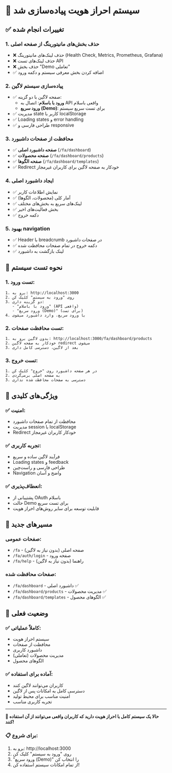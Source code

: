 # 🔐 سیستم احراز هویت پیاده‌سازی شد

## ✅ تغییرات انجام شده

### 1. **حذف بخش‌های مانیتورینگ از صفحه اصلی**
- ❌ حذف لینک‌های مانیتورینگ (Health Check, Metrics, Prometheus, Grafana)
- ❌ حذف لینک‌های تست API
- ❌ حذف بخش "Demo تعاملی"
- ✅ اضافه کردن بخش معرفی سیستم و دکمه ورود

### 2. **پیاده‌سازی سیستم لاگین**
- ✅ صفحه لاگین با دو گزینه:
  - **ورود با باسلام**: اتصال به API واقعی باسلام
  - **ورود سریع (Demo)**: برای تست سریع سیستم
- ✅ مدیریت state کاربر با localStorage
- ✅ Loading states و error handling
- ✅ طراحی فارسی و responsive

### 3. **محافظت از صفحات داشبورد**
- ✅ **صفحه داشبورد اصلی** (`/fa/dashboard`)
- ✅ **صفحه محصولات** (`/fa/dashboard/products`)
- ✅ **صفحه الگوها** (`/fa/dashboard/templates`)
- ✅ Redirect خودکار به صفحه لاگین برای کاربران غیرمجاز

### 4. **ایجاد داشبورد اصلی**
- ✅ نمایش اطلاعات کاربر
- ✅ آمار کلی (محصولات، الگوها)
- ✅ لینک‌های سریع به بخش‌های مختلف
- ✅ بخش فعالیت‌های اخیر
- ✅ دکمه خروج

### 5. **بهبود navigation**
- ✅ Header با breadcrumb در صفحات داشبورد
- ✅ دکمه خروج در تمام صفحات محافظت شده
- ✅ لینک بازگشت به داشبورد

## 🧪 نحوه تست سیستم

### 1. **تست ورود:**
```
1. برو به: http://localhost:3000
2. روی "ورود به سیستم" کلیک کن
3. دو گزینه داری:
   - "ورود با باسلام" (API واقعی)
   - "ورود سریع (Demo)" (برای تست)
4. با ورود سریع، وارد داشبورد می‌شوی
```

### 2. **تست محافظت صفحات:**
```
1. بدون لاگین برو به: http://localhost:3000/fa/dashboard/products
2. خودکار به صفحه لاگین redirect می‌شوی
3. بعد از لاگین، دسترسی کامل داری
```

### 3. **تست خروج:**
```
1. در هر صفحه داشبورد روی "خروج" کلیک کن
2. به صفحه اصلی برمی‌گردی
3. دسترسی به صفحات محافظت شده نداری
```

## 🎯 ویژگی‌های کلیدی

### ✅ **امنیت:**
- محافظت از تمام صفحات داشبورد
- مدیریت session با localStorage
- Redirect خودکار کاربران غیرمجاز

### ✅ **تجربه کاربری:**
- فرآیند لاگین ساده و سریع
- Loading states و feedback
- طراحی فارسی و راست‌چین
- Navigation واضح و آسان

### ✅ **انعطاف‌پذیری:**
- پشتیبانی از OAuth باسلام
- حالت Demo برای تست سریع
- قابلیت توسعه برای سایر روش‌های احراز هویت

## 🔗 مسیرهای جدید

### **صفحات عمومی:**
- `/fa` - صفحه اصلی (بدون نیاز به لاگین)
- `/fa/auth/login` - صفحه ورود
- `/fa/help` - راهنما (بدون نیاز به لاگین)

### **صفحات محافظت شده:**
- `/fa/dashboard` - داشبورد اصلی ✅
- `/fa/dashboard/products` - مدیریت محصولات ✅
- `/fa/dashboard/templates` - الگوهای محصول ✅

## 🚀 وضعیت فعلی

### ✅ **کاملاً عملیاتی:**
- سیستم احراز هویت
- محافظت از صفحات
- داشبورد کاربری
- مدیریت محصولات (تعاملی)
- الگوهای محصول

### ✅ **آماده برای استفاده:**
- کاربران می‌توانند لاگین کنند
- دسترسی کامل به امکانات پس از لاگین
- امنیت مناسب برای محیط تولید
- تجربه کاربری مناسب

---

**🎉 حالا یک سیستم کامل با احراز هویت دارید که کاربران واقعی می‌توانند از آن استفاده کنند!**

### 📋 **برای شروع:**
1. برو به: http://localhost:3000
2. روی "ورود به سیستم" کلیک کن
3. "ورود سریع (Demo)" را انتخاب کن
4. از تمام امکانات سیستم استفاده کن!